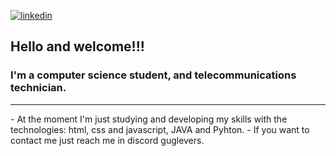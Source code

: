 [![linkedin](https://img.shields.io/badge/-linkedin-0E76A8)](https://www.linkedin.com/in/gustavo-pfleger-rebelo-295554287/)  
## Hello and welcome!!! 
### I'm a computer science student, and telecommunications technician.
<hr>
- At the moment I'm just studying and developing my skills with the technologies: html, css and javascript, JAVA and Pyhton.
- If you want to contact me just reach me in discord guglevers.
